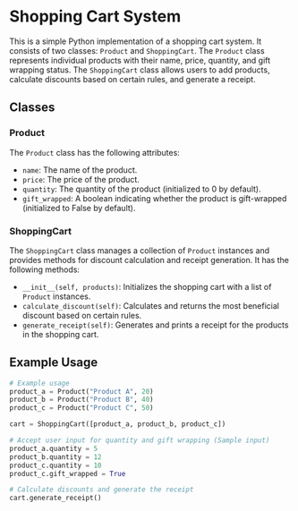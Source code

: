 # Shopping Cart System

This is a simple Python implementation of a shopping cart system. It consists of two classes: `Product` and `ShoppingCart`. The `Product` class represents individual products with their name, price, quantity, and gift wrapping status. The `ShoppingCart` class allows users to add products, calculate discounts based on certain rules, and generate a receipt.

## Classes

### Product

The `Product` class has the following attributes:

- `name`: The name of the product.
- `price`: The price of the product.
- `quantity`: The quantity of the product (initialized to 0 by default).
- `gift_wrapped`: A boolean indicating whether the product is gift-wrapped (initialized to False by default).

### ShoppingCart

The `ShoppingCart` class manages a collection of `Product` instances and provides methods for discount calculation and receipt generation. It has the following methods:

- `__init__(self, products)`: Initializes the shopping cart with a list of `Product` instances.
- `calculate_discount(self)`: Calculates and returns the most beneficial discount based on certain rules.
- `generate_receipt(self)`: Generates and prints a receipt for the products in the shopping cart.

## Example Usage

```python
# Example usage
product_a = Product("Product A", 20)
product_b = Product("Product B", 40)
product_c = Product("Product C", 50)

cart = ShoppingCart([product_a, product_b, product_c])

# Accept user input for quantity and gift wrapping (Sample input)
product_a.quantity = 5
product_b.quantity = 12
product_c.quantity = 10
product_c.gift_wrapped = True

# Calculate discounts and generate the receipt
cart.generate_receipt()
